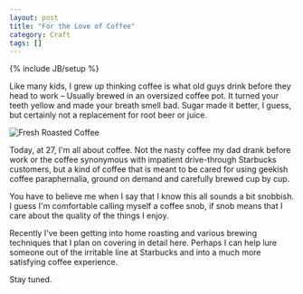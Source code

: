 ```yaml
---
layout: post
title: "For the Love of Coffee"
category: Craft
tags: []
---
```

{% include JB/setup %}

Like many kids, I grew up thinking coffee is what old guys drink before they head to work &ndash;
Usually brewed in an oversized coffee pot. It turned your teeth yellow and made your breath
smell bad. Sugar made it better, I guess, but certainly not a replacement for root beer or juice.

<img src="http://calkins.s3.amazonaws.com/blog/roasted_beans.jpg" class="left" alt="Fresh Roasted Coffee" />

Today, at 27, I'm all about coffee. Not the nasty coffee my dad drank before work or the coffee
synonymous with impatient drive-through Starbucks customers, but a kind of coffee that is meant to
be cared for using geekish coffee paraphernalia, ground on demand and carefully brewed cup by cup.

You have to believe me when I say that I know this all sounds a bit snobbish. I guess I'm comfortable
calling myself a coffee snob, if snob means that I care about the quality of the things I enjoy.

Recently I've been getting into home roasting and various brewing techniques that I plan on covering
in detail here. Perhaps I can help lure someone out of the irritable line at Starbucks and into
a much more satisfying coffee experience.

Stay tuned.